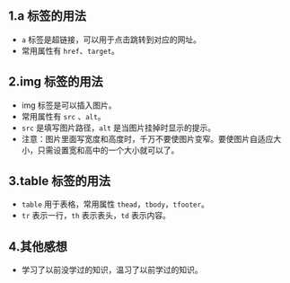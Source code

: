 ## 1.a 标签的用法

- `a` 标签是超链接，可以用于点击跳转到对应的网址。
- 常用属性有 `href`、`target`。

## 2.img 标签的用法

- img 标签是可以插入图片。
- 常用属性有 `src` 、`alt`。
- `src` 是填写图片路径，`alt` 是当图片挂掉时显示的提示。
- 注意：图片里面写宽度和高度时，千万不要使图片变窄。要使图片自适应大小，只需设置宽和高中的一个大小就可以了。

## 3.table 标签的用法

- `table` 用于表格，常用属性 `thead`，`tbody`，`tfooter`。
- `tr` 表示一行，`th` 表示表头，`td` 表示内容。

## 4.其他感想

- 学习了以前没学过的知识，温习了以前学过的知识。
